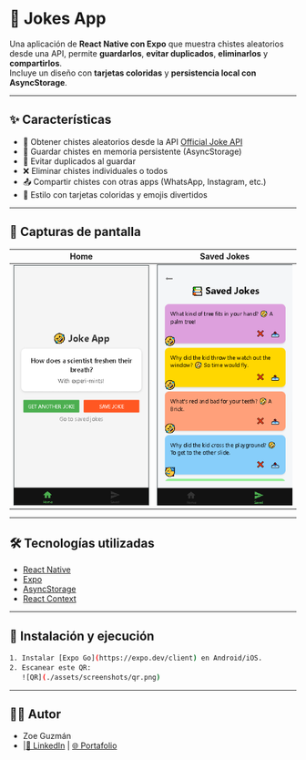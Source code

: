 # 🤣 Jokes App

Una aplicación de **React Native con Expo** que muestra chistes aleatorios desde una API, permite **guardarlos**, **evitar duplicados**, **eliminarlos** y **compartirlos**.  
Incluye un diseño con **tarjetas coloridas** y **persistencia local con AsyncStorage**.

---

## ✨ Características

- 🔀 Obtener chistes aleatorios desde la API [Official Joke API](https://github.com/15Dkatz/official_joke_api)  
- 💾 Guardar chistes en memoria persistente (AsyncStorage)  
- 🚫 Evitar duplicados al guardar  
- ❌ Eliminar chistes individuales o todos  
- 📤 Compartir chistes con otras apps (WhatsApp, Instagram, etc.)  
- 🎨 Estilo con tarjetas coloridas y emojis divertidos  

---

## 📸 Capturas de pantalla

| Home | Saved Jokes |
|------|-------------|
| ![Home Screenshot](./assets/screenshots/home.png) | ![Saved Screenshot](./assets/screenshots/saved.png) |

---

## 🛠️ Tecnologías utilizadas

- [React Native](https://reactnative.dev/)  
- [Expo](https://expo.dev/)  
- [AsyncStorage](https://docs.expo.dev/versions/latest/sdk/async-storage/)  
- [React Context](https://reactjs.org/docs/context.html)  

---

## 🚀 Instalación y ejecución

```bash
1. Instalar [Expo Go](https://expo.dev/client) en Android/iOS.
2. Escanear este QR:
   ![QR](./assets/screenshots/qr.png)
```
---
## 👩‍💻 Autor

- Zoe Guzmán
- |[💼 LinkedIn](https://www.linkedin.com/in/zoeg00) | [🌐 Portafolio](https://zoeguzman-portfolio.vercel.app/)
